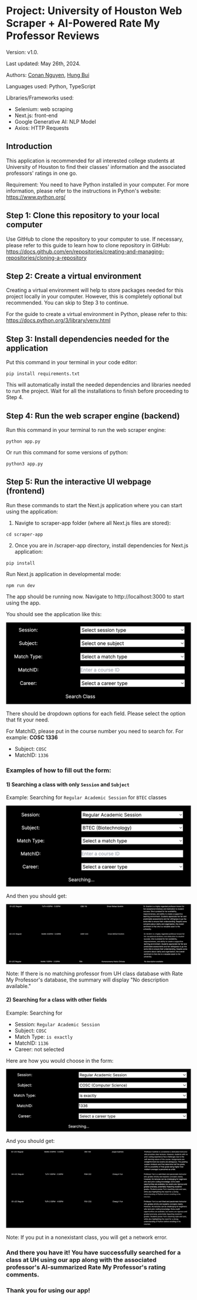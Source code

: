 # Project: University of Houston Web Scraper + AI-Powered Rate My Professor Reviews
Version: v1.0.

Last updated: May 26th, 2024.

Authors: [Conan Nguyen](https://github.com/conan-nhat-nguyen), [Hung Bui](https://github.com/hungqbui)

Languages used: Python, TypeScript

Libraries/Frameworks used:
  - Selenium: web scraping
  - Next.js: front-end
  - Google Generative AI: NLP Model
  - Axios: HTTP Requests

## Introduction

This application is recommended for all interested college students at University of Houston to find their classes' information and the associated professors' ratings in one go. 

Requirement: You need to have Python installed in your computer. For more information, please refer to the instructions in Python's website: https://www.python.org/ 

## Step 1: Clone this repository to your local computer

Use GitHub to clone the repository to your computer to use.
If necessary, please refer to this guide to learn how to clone repository in GitHub: 
https://docs.github.com/en/repositories/creating-and-managing-repositories/cloning-a-repository

## Step 2: Create a virtual environment
Creating a virtual environment will help to store packages needed for this project locally in your computer. However, this is completely optional but recommended. You can skip to Step 3 to continue.

For the guide to create a virtual environment in Python, please refer to this: https://docs.python.org/3/library/venv.html

## Step 3: Install dependencies needed for the application

Put this command in your terminal in your code editor:
```
pip install requirements.txt
```
This will automatically install the needed dependencies and libraries needed to run the project. Wait for all the installations to finish before proceeding to Step 4.

## Step 4: Run the web scraper engine (backend)

Run this command in your terminal to run the web scraper engine:
```
python app.py
```
Or run this command for some versions of python:
```
python3 app.py
```

## Step 5: Run the interactive UI webpage (frontend)
Run these commands to start the Next.js application where you can start using the application:

1. Navigte to scraper-app folder (where all Next.js files are stored):
```
cd scraper-app
```
2. Once you are in /scraper-app directory, install dependencies for Next.js application:
```
pip install
```

Run Next.js application in developmental mode:
```
npm run dev
```
The app should be running now. Navigate to http://localhost:3000 to start using the app.

You should see the application like this:

![sample form](https://github.com/conan-nhat-nguyen/uh-web-scraper-app/blob/main/images/form.png)

There should be dropdown options for each field. Please select the option that fit your need. 

For MatchID, please put in the course number you need to search for. For example: **COSC 1336**
- Subject: ```COSC```
- MatchID: ```1336```
  
### Examples of how to fill out the form:
#### 1) Searching a class with only ```Session``` and ```Subject```

Example: Searching for ```Regular Academic Session``` for ```BTEC``` classes

![Searching for BTEC Classes](https://github.com/conan-nhat-nguyen/uh-web-scraper-app/blob/main/images/form1_searching_BTEC.png)

And then you should get: 

![Results for BTEC Classes](https://github.com/conan-nhat-nguyen/uh-web-scraper-app/blob/main/images/form1_result_BTEC.png)

Note: If there is no matching professor from UH class database with Rate My Professor's database, the summary will display "No description available."


#### 2) Searching for a class with other fields

Example: Searching for 
- Session: ```Regular Academic Session```
- Subject: ```COSC```
- Match Type: ```is exactly```
- MatchID: ```1136```
- Career: not selected

Here are how you would choose in the form: 

![Searching for COSC Classes](https://github.com/conan-nhat-nguyen/uh-web-scraper-app/blob/main/images/form2_searching_COSC1136.png)

And you should get: 

![Result for COSC Classes](https://github.com/conan-nhat-nguyen/uh-web-scraper-app/blob/main/images/form2_result_COSC1136.png)

Note: If you put in a nonexistant class, you will get a network error.


### And there you have it! You have successfully searched for a class at UH using our app along with the associated professor's AI-summarized Rate My Professor's rating comments.

### Thank you for using our app! 

